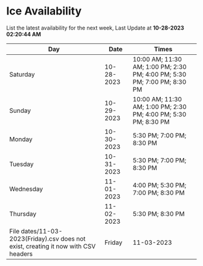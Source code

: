 # Ice Availability

List the latest availability for the next week, Last Update at **10-28-2023 02:20:44 AM**

| Day         | Date        | Times       |
| ----------- | ----------- | ----------- |
|Saturday|10-28-2023|10:00 AM; 11:30 AM; 1:00 PM; 2:30 PM; 4:00 PM; 5:30 PM; 7:00 PM; 8:30 PM|
|Sunday|10-29-2023|10:00 AM; 11:30 AM; 1:00 PM; 2:30 PM; 4:00 PM; 5:30 PM; 8:30 PM|
|Monday|10-30-2023|5:30 PM; 7:00 PM; 8:30 PM|
|Tuesday|10-31-2023|5:30 PM; 7:00 PM; 8:30 PM|
|Wednesday|11-01-2023|4:00 PM; 5:30 PM; 7:00 PM; 8:30 PM|
|Thursday|11-02-2023|5:30 PM; 8:30 PM|
File dates/11-03-2023(Friday).csv does not exist, creating it now with CSV headers |Friday|11-03-2023|5:30 PM; 7:00 PM; 8:30 PM|
